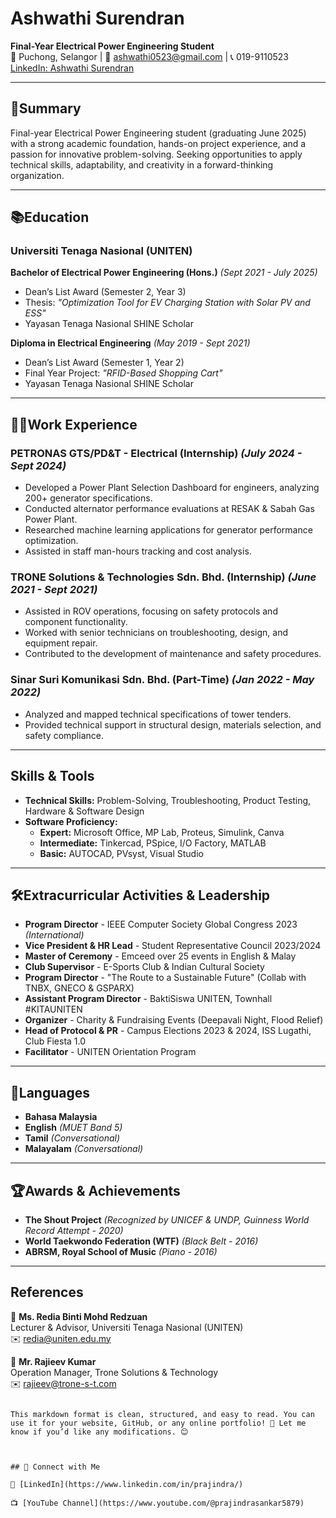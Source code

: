 # **Ashwathi Surendran**  
**Final-Year Electrical Power Engineering Student**  
📍 Puchong, Selangor | 📧 ashwathi0523@gmail.com | 📞 019-9110523  
[LinkedIn: Ashwathi Surendran](https://www.linkedin.com/in/ashwathisurendran/)  

---

## 🚀**Summary**  

Final-year Electrical Power Engineering student (graduating June 2025) with a strong academic foundation, hands-on project experience, and a passion for innovative problem-solving. Seeking opportunities to apply technical skills, adaptability, and creativity in a forward-thinking organization.  

---

## 📚**Education**  
### **Universiti Tenaga Nasional (UNITEN)**  
**Bachelor of Electrical Power Engineering (Hons.)** *(Sept 2021 - July 2025)*  
- Dean’s List Award (Semester 2, Year 3)  
- Thesis: *"Optimization Tool for EV Charging Station with Solar PV and ESS"*  
- Yayasan Tenaga Nasional SHINE Scholar  

**Diploma in Electrical Engineering** *(May 2019 - Sept 2021)*  
- Dean’s List Award (Semester 1, Year 2)  
- Final Year Project: *"RFID-Based Shopping Cart"*  
- Yayasan Tenaga Nasional SHINE Scholar  

---

## 👩‍💻**Work Experience**  
### **PETRONAS GTS/PD&T - Electrical (Internship)** *(July 2024 - Sept 2024)*  
- Developed a Power Plant Selection Dashboard for engineers, analyzing 200+ generator specifications.  
- Conducted alternator performance evaluations at RESAK & Sabah Gas Power Plant.  
- Researched machine learning applications for generator performance optimization.  
- Assisted in staff man-hours tracking and cost analysis.  

### **TRONE Solutions & Technologies Sdn. Bhd. (Internship)** *(June 2021 - Sept 2021)*  
- Assisted in ROV operations, focusing on safety protocols and component functionality.  
- Worked with senior technicians on troubleshooting, design, and equipment repair.  
- Contributed to the development of maintenance and safety procedures.  

### **Sinar Suri Komunikasi Sdn. Bhd. (Part-Time)** *(Jan 2022 - May 2022)*  
- Analyzed and mapped technical specifications of tower tenders.  
- Provided technical support in structural design, materials selection, and safety compliance.  

---

## **Skills & Tools**  
- **Technical Skills:** Problem-Solving, Troubleshooting, Product Testing, Hardware & Software Design  
- **Software Proficiency:**  
  - **Expert:** Microsoft Office, MP Lab, Proteus, Simulink, Canva  
  - **Intermediate:** Tinkercad, PSpice, I/O Factory, MATLAB  
  - **Basic:** AUTOCAD, PVsyst, Visual Studio  

---

## 🛠**Extracurricular Activities & Leadership**  
- **Program Director** - IEEE Computer Society Global Congress 2023 *(International)*  
- **Vice President & HR Lead** - Student Representative Council 2023/2024  
- **Master of Ceremony** - Emceed over 25 events in English & Malay  
- **Club Supervisor** - E-Sports Club & Indian Cultural Society  
- **Program Director** - "The Route to a Sustainable Future" (Collab with TNBX, GNECO & GSPARX)  
- **Assistant Program Director** - BaktiSiswa UNITEN, Townhall #KITAUNITEN  
- **Organizer** - Charity & Fundraising Events (Deepavali Night, Flood Relief)  
- **Head of Protocol & PR** - Campus Elections 2023 & 2024, ISS Lugathi, Club Fiesta 1.0  
- **Facilitator** - UNITEN Orientation Program  

---

## 🎤**Languages**  
- **Bahasa Malaysia**  
- **English** *(MUET Band 5)*  
- **Tamil** *(Conversational)*  
- **Malayalam** *(Conversational)*  

---

## 🏆**Awards & Achievements**  
- **The Shout Project** *(Recognized by UNICEF & UNDP, Guinness World Record Attempt - 2020)*  
- **World Taekwondo Federation (WTF)** *(Black Belt - 2016)*  
- **ABRSM, Royal School of Music** *(Piano - 2016)*  

---

## **References**  
📌 **Ms. Redia Binti Mohd Redzuan**  
Lecturer & Advisor, Universiti Tenaga Nasional (UNITEN)  
✉️ redia@uniten.edu.my  

📌 **Mr. Rajieev Kumar**  
Operation Manager, Trone Solutions & Technology  
✉️ rajieev@trone-s-t.com  
```

This markdown format is clean, structured, and easy to read. You can use it for your website, GitHub, or any online portfolio! 🚀 Let me know if you’d like any modifications. 😊

 

## 📢 Connect with Me  

🔗 [LinkedIn](https://www.linkedin.com/in/prajindra/)  

📺 [YouTube Channel](https://www.youtube.com/@prajindrasankar5879)
